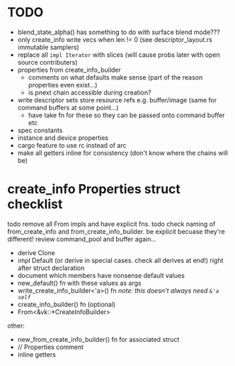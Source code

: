# TODO

- blend_state_alpha() has something to do with surface blend mode???
- only create_info write vecs when len != 0 (see descriptor_layout.rs immutable samplers)
- replace all `impl Iterator` with slices (will cause probs later with open source contributers)
- properties from create_info_builder
	- comments on what defaults make sense (part of the reason properties even exist...)
	- is pnext chain accessible during creation?
- write descriptor sets store resource refs e.g. buffer/image (same for command buffers at some point...)
	- have take fn for these so they can be passed onto command buffer etc
- spec constants
- instance and device properties
- cargo feature to use rc instead of arc
- make all getters inline for consistency (don't know where the chains will be)

# create_info Properties struct checklist

todo remove all From impls and have explicit fns.
todo check naming of from_create_info and from_create_info_builder. be explicit becuase they're different!
review command_pool and buffer again...

- derive Clone
- impl Default (or derive in special cases. check all derives at end!) right after struct declaration
- document which members have nonsense default values
- new_default() fn with these values as args
- write_create_info_builder<'a>() fn _note: this doesn't always need `&'a self`_
- create_info_builder() fn (optional)
- From<&vk::*CreateInfoBuilder>

other:
- new_from_create_info_builder() fn for associated struct
- // Properties comment
- inline getters

